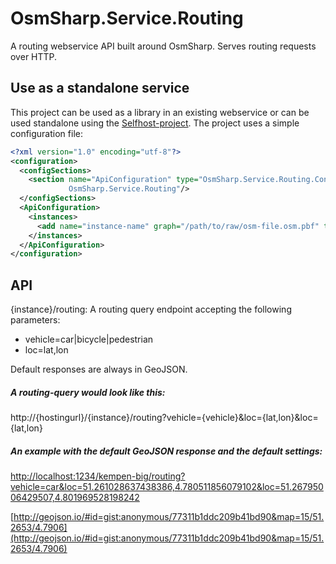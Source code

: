 OsmSharp.Service.Routing
========================

A routing webservice API built around OsmSharp. Serves routing requests over HTTP.

Use as a standalone service
---------------------------

This project can be used as a library in an existing webservice or can be used standalone using the [Selfhost-project](https://github.com/OsmSharp/OsmSharp.Service.Routing/tree/master/OsmSharp.Service.Routing.SelfHost). The project uses a simple configuration file:

```xml
<?xml version="1.0" encoding="utf-8"?>
<configuration>
  <configSections>
    <section name="ApiConfiguration" type="OsmSharp.Service.Routing.Configurations.ApiConfiguration,
             OsmSharp.Service.Routing"/>
  </configSections>
  <ApiConfiguration>
    <instances>
      <add name="instance-name" graph="/path/to/raw/osm-file.osm.pbf" type="raw" format="osm-pbf" />
    </instances>
  </ApiConfiguration>
</configuration>
```

API
---

{instance}/routing: A routing query endpoint accepting the following parameters:
* vehicle=car|bicycle|pedestrian
* loc=lat,lon

Default responses are always in GeoJSON.

##### A routing-query would look like this:

http://{hostingurl}/{instance}/routing?vehicle={vehicle}&loc={lat,lon}&loc={lat,lon}

##### An example with the default GeoJSON response and the default settings:

[http://localhost:1234/kempen-big/routing?vehicle=car&loc=51.261028637438386,4.780511856079102&loc=51.26795006429507,4.801969528198242](http://localhost:1234/kempen-big/routing?vehicle=car&loc=51.261028637438386,4.780511856079102&loc=51.26795006429507,4.801969528198242)

[http://geojson.io/#id=gist:anonymous/77311b1ddc209b41bd90&map=15/51.2653/4.7906](http://geojson.io/#id=gist:anonymous/77311b1ddc209b41bd90&map=15/51.2653/4.7906)
